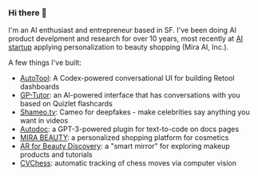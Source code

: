 ### Hi there 👋

I'm an AI enthusiast and entrepreneur based in SF. I've been doing AI product develpment and research for over 10 years, most recently at [AI startup](https://beautymatter.com/articles/femtec-health-acquires-mira-beauty-for-28-million) applying personalization to beauty shopping (Mira AI, Inc.).

A few things I've built:
- [AutoTool](https://www.youtube.com/watch?v=Jue0FvkZWTw&ab_channel=JayHack): A Codex-powered conversational UI for building Retool dashboards
- [GP-Tutor](https://www.loom.com/share/945d9fe0f65c440e900fbb1f0f2bef0a): an AI-powered interface that has conversations with you based on Quizlet flashcards
- [Shameo.tv](https://www.youtube.com/watch?v=Ue8N4ezBp_4&ab_channel=JayHack): Cameo for deepfakes - make celebrities say anything you want in videos
- [Autodoc](https://www.youtube.com/watch?v=grRVXcqAfOY&ab_channel=JayHack): a GPT-3-powered plugin for text-to-code on docs pages
- [MIRA BEAUTY](https://www.youtube.com/watch?v=QbgiF6vKwC8&ab_channel=JayHack): a personalized shopping platform for cosmetics
- [AR for Beauty Discovery](https://www.youtube.com/watch?v=-LCRLtbHE_w&ab_channel=JayHack): a "smart mirror" for exploring makeup products and tutorials
- [CVChess](https://www.youtube.com/watch?v=iZOA1ew-zYc&ab_channel=JayHack): automatic tracking of chess moves via computer vision
